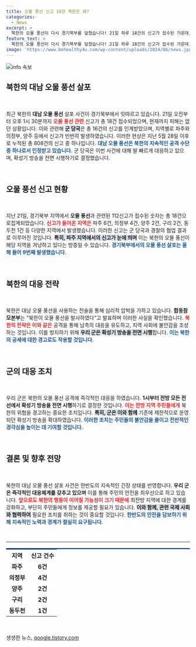 ```yaml
---
title: 오물 풍선 신고 18건 북한은 왜?
categories:
  - News
excerpt: >
  북한의 오물 풍선이 다시 경기북부를 덮쳤습니다! 21일 하루 18건의 신고가 접수된 가운데, 군 당국은 전방 전선에서 확성기 방송을 전면 시행했는데요. 이 지속적인 도발에 대한 한국 군의 대응은? 클릭해 보세요!
feature_text: >
  북한의 오물 풍선이 다시 경기북부를 덮쳤습니다! 21일 하루 18건의 신고가 접수된 가운데, 군 당국은 전방 전선에서 확성기 방송을 전면 시행했는데요. 이 지속적인 도발에 대한 한국 군의 대응은? 클릭해 보세요!
image: 'https://www.behealthy4u.com/wp-content/uploads/2024/06/news.jpg'
---
```


<p><img src="https://www.behealthy4u.com/wp-content/uploads/2024/06/news.jpg" alt="info 속보" /></p>

<h2 data-ke-size="size26">북한의 대남 오물 풍선 살포</h2>

<p data-ke-size="size16">&nbsp;</p>

<p data-ke-size="size16">최근 북한의 <b>대남 오물 풍선</b> 살포 사건이 경기북부에서 잇따르고 있습니다. 21일 오전부터 오후 1시 30분까지 <b><span style="color: #ee2323;">오물 풍선 관련</span></b> 신고가 총 18건 접수되었으며, 현재까지 피해는 없던 상황입니다. 이와 관련해 <b><span style="background-color: #21538527;">군 당국</span></b>은 총 16건의 신고를 인계받았으며, 지역별로 파주와 의정부, 양주 등에서 신고가 빈번히 발생하였습니다. 이러한 현상은 지난 5월 28일 이후로 누적된 총 808건의 신고 중 하나입니다. <b><span style="color: #1a5490;">대남 오물 풍선은 북한의 지속적인 공격 수단 중 하나로서 인정받고 있습니다.</span></b> 군 당국은 이번 사건에 대해 발 빠르게 대응하고 있으며, 확성기 방송을 전면 시행하기로 결정했습니다.</p>

<p data-ke-size="size16">&nbsp;</p>

<h2 data-ke-size="size26">오물 풍선 신고 현황</h2>

<p data-ke-size="size16">&nbsp;</p>

<p data-ke-size="size16">지난 21일, 경기북부 지역에서 <b>오물 풍선</b>과 관련된 112신고가 접수된 숫자는 총 18건으로집계되었습니다. <b><span style="color: #ee2323;">신고가 들어온 지역은</span></b> 파주 6건, 의정부 4건, 양주 2건, 구리 2건, 동두천 1건 등 다양한 지역에서 발생했습니다. 이러한 신고는 군 당국과 경찰의 협업 결과로 이루어진 것입니다. <b><span style="background-color: #21538527;">특히, 파주 지역에서의 신고가 눈에 띄며</span></b> 이는 북한의 오물 풍선이 해당 지역을 겨냥하고 있다는 방증일 수 있습니다. <b><span style="color: #1a5490;">경기북부에서의 오물 풍선 살포는 올해 들어 9번째 발생했습니다.</span></b></p>

<p data-ke-size="size16">&nbsp;</p>

<h2 data-ke-size="size26">북한의 대응 전략</h2>

<p data-ke-size="size16">&nbsp;</p>

<p data-ke-size="size16">북한은 대남 오물 풍선을 사용하는 전술을 통해 심리적 압박을 가하고 있습니다. <b>합동참모본부</b>는 "북한이 오물 풍선을 발사하였다"고 발표하며 이러한 사실을 확인했습니다. <b><span style="color: #ee2323;">북한의 전략은 이와 같은</span></b> 공격을 통해 남측의 대응을 유도하고, 지역 사회에 불안감을 조성하는 것입니다. 이를 방지하기 위해 <b><span style="background-color: #21538527;">우리 군은 확성기 방송을 전면 시행</span></b>합니다. <b><span style="color: #1a5490;">이는 북한의 공세에 대한 경고로도 작용할 것입니다.</span></b></p>

<p data-ke-size="size16">&nbsp;</p>

<h2 data-ke-size="size26">군의 대응 조치</h2>

<p data-ke-size="size16">&nbsp;</p>

<p data-ke-size="size16">우리 군은 북한의 오물 풍선 공격에 즉각적인 대응을 하였습니다. <b>1시부터 전방 모든 전선에서 확성기 방송을 전면 시행</b>하기로 결정한 것입니다. <b><span style="color: #ee2323;">이는 전방 지역 주민들에게</span></b> 북한의 위협을 경고하는 중요한 조치입니다. <b><span style="background-color: #21538527;">특히, 군은 이와 함께</span></b> 기존에 제한적으로 운영되던 확성기 방송을 확대하였습니다. <b><span style="color: #1a5490;">이러한 조치는 주민들의 불안감을 줄이고 전반적인 경각심을 높이는 데 기여할 것입니다.</span></b></p>

<p data-ke-size="size16">&nbsp;</p>

<h2 data-ke-size="size26">결론 및 향후 전망</h2>

<p data-ke-size="size16">&nbsp;</p>

<p data-ke-size="size16">북한의 대남 오물 풍선 살포 사건은 한반도의 지속적인 긴장 상태를 반영합니다. <b>우리 군은 즉각적인 대응체계를 갖추고 있으며</b> 이를 통해 주민의 안전을 최우선으로 하고 있습니다. <b><span style="color: #ee2323;">앞으로도 북한의 행동이 이어질 가능성이 크기 때문에</span></b> 최전방 지역에 대한 경계를 강화하고, 부단히 주민들에게 정보를 제공할 필요가 있습니다. <b><span style="background-color: #21538527;">이와 함께, 관련 국제 사회와 협력하여</span></b> 필요한 조치를 취하는 것이 중요할 것입니다. <b><span style="color: #1a5490;">한반도의 안전을 담보하기 위해 지속적인 노력과 경계가 절실히 요구됩니다.</span></b></p>

<p data-ke-size="size16">&nbsp;</p>

<hr />

<table style="width: 100%; border-top: solid 3px #215385;">
    <tr>
        <th style="text-align: center;">
            <b>지역</b>
        </th>
        <th style="text-align: center;">
            <b>신고 건수</b>
        </th>
    </tr>
    <tr>
        <td style="text-align: center; height: 17px;"><b>파주</b></td>
        <td style="text-align: center; height: 17px;"><b>6건</b></td>
    </tr>
    <tr>
        <td style="text-align: center; height: 17px;"><b>의정부</b></td>
        <td style="text-align: center; height: 17px;"><b>4건</b></td>
    </tr>
    <tr>
        <td style="text-align: center; height: 17px;"><b>양주</b></td>
        <td style="text-align: center; height: 17px;"><b>2건</b></td>
    </tr>
    <tr>
        <td style="text-align: center; height: 17px;"><b>구리</b></td>
        <td style="text-align: center; height: 17px;"><b>2건</b></td>
    </tr>
    <tr>
        <td style="text-align: center; height: 17px;"><b>동두천</b></td>
        <td style="text-align: center; height: 17px;"><b>1건</b></td>
    </tr>
</table>

<p data-ke-size="size16">&nbsp;</p>
생생한 뉴스, <a href="https://qoogle.tistory.com" rel="dofollow">qoogle.tistory.com</a>


